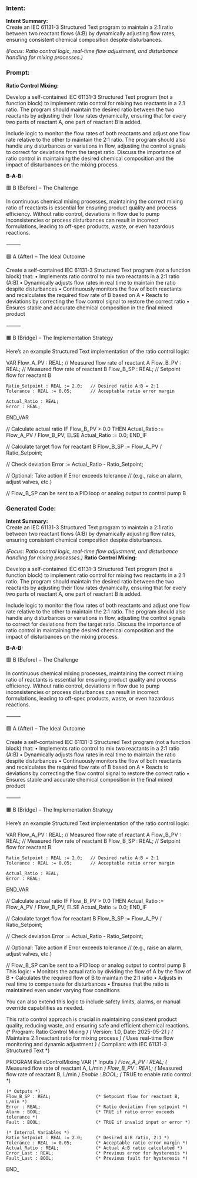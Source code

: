 ### Intent:
**Intent Summary:**  
Create an IEC 61131-3 Structured Text program to maintain a 2:1 ratio between two reactant flows (A:B) by dynamically adjusting flow rates, ensuring consistent chemical composition despite disturbances.  

*(Focus: Ratio control logic, real-time flow adjustment, and disturbance handling for mixing processes.)*

### Prompt:
**Ratio Control Mixing:**

Develop a self-contained IEC 61131-3 Structured Text program (not a function block) to implement ratio control for mixing two reactants in a 2:1 ratio. The program should maintain the desired ratio between the two reactants by adjusting their flow rates dynamically, ensuring that for every two parts of reactant A, one part of reactant B is added.

Include logic to monitor the flow rates of both reactants and adjust one flow rate relative to the other to maintain the 2:1 ratio. The program should also handle any disturbances or variations in flow, adjusting the control signals to correct for deviations from the target ratio. Discuss the importance of ratio control in maintaining the desired chemical composition and the impact of disturbances on the mixing process.

**B-A-B:**

🟥 B (Before) – The Challenge

In continuous chemical mixing processes, maintaining the correct mixing ratio of reactants is essential for ensuring product quality and process efficiency. Without ratio control, deviations in flow due to pump inconsistencies or process disturbances can result in incorrect formulations, leading to off-spec products, waste, or even hazardous reactions.

⸻

🟩 A (After) – The Ideal Outcome

Create a self-contained IEC 61131-3 Structured Text program (not a function block) that:
	•	Implements ratio control to mix two reactants in a 2:1 ratio (A:B)
	•	Dynamically adjusts flow rates in real time to maintain the ratio despite disturbances
	•	Continuously monitors the flow of both reactants and recalculates the required flow rate of B based on A
	•	Reacts to deviations by correcting the flow control signal to restore the correct ratio
	•	Ensures stable and accurate chemical composition in the final mixed product

⸻

🟧 B (Bridge) – The Implementation Strategy

Here’s an example Structured Text implementation of the ratio control logic:

VAR
    Flow_A_PV : REAL;               // Measured flow rate of reactant A
    Flow_B_PV : REAL;               // Measured flow rate of reactant B
    Flow_B_SP : REAL;               // Setpoint flow for reactant B

    Ratio_Setpoint : REAL := 2.0;   // Desired ratio A:B = 2:1
    Tolerance : REAL := 0.05;       // Acceptable ratio error margin

    Actual_Ratio : REAL;
    Error : REAL;
END_VAR

// Calculate actual ratio
IF Flow_B_PV > 0.0 THEN
    Actual_Ratio := Flow_A_PV / Flow_B_PV;
ELSE
    Actual_Ratio := 0.0;
END_IF

// Calculate target flow for reactant B
Flow_B_SP := Flow_A_PV / Ratio_Setpoint;

// Check deviation
Error := Actual_Ratio - Ratio_Setpoint;

// Optional: Take action if Error exceeds tolerance
// (e.g., raise an alarm, adjust valves, etc.)

// Flow_B_SP can be sent to a PID loop or analog output to control pump B

### Generated Code:
**Intent Summary:**  
Create an IEC 61131-3 Structured Text program to maintain a 2:1 ratio between two reactant flows (A:B) by dynamically adjusting flow rates, ensuring consistent chemical composition despite disturbances.  

*(Focus: Ratio control logic, real-time flow adjustment, and disturbance handling for mixing processes.)*
**Ratio Control Mixing:**

Develop a self-contained IEC 61131-3 Structured Text program (not a function block) to implement ratio control for mixing two reactants in a 2:1 ratio. The program should maintain the desired ratio between the two reactants by adjusting their flow rates dynamically, ensuring that for every two parts of reactant A, one part of reactant B is added.

Include logic to monitor the flow rates of both reactants and adjust one flow rate relative to the other to maintain the 2:1 ratio. The program should also handle any disturbances or variations in flow, adjusting the control signals to correct for deviations from the target ratio. Discuss the importance of ratio control in maintaining the desired chemical composition and the impact of disturbances on the mixing process.

**B-A-B:**

🟥 B (Before) – The Challenge

In continuous chemical mixing processes, maintaining the correct mixing ratio of reactants is essential for ensuring product quality and process efficiency. Without ratio control, deviations in flow due to pump inconsistencies or process disturbances can result in incorrect formulations, leading to off-spec products, waste, or even hazardous reactions.

⸻

🟩 A (After) – The Ideal Outcome

Create a self-contained IEC 61131-3 Structured Text program (not a function block) that:
	•	Implements ratio control to mix two reactants in a 2:1 ratio (A:B)
	•	Dynamically adjusts flow rates in real time to maintain the ratio despite disturbances
	•	Continuously monitors the flow of both reactants and recalculates the required flow rate of B based on A
	•	Reacts to deviations by correcting the flow control signal to restore the correct ratio
	•	Ensures stable and accurate chemical composition in the final mixed product

⸻

🟧 B (Bridge) – The Implementation Strategy

Here’s an example Structured Text implementation of the ratio control logic:

VAR
    Flow_A_PV : REAL;               // Measured flow rate of reactant A
    Flow_B_PV : REAL;               // Measured flow rate of reactant B
    Flow_B_SP : REAL;               // Setpoint flow for reactant B

    Ratio_Setpoint : REAL := 2.0;   // Desired ratio A:B = 2:1
    Tolerance : REAL := 0.05;       // Acceptable ratio error margin

    Actual_Ratio : REAL;
    Error : REAL;
END_VAR

// Calculate actual ratio
IF Flow_B_PV > 0.0 THEN
    Actual_Ratio := Flow_A_PV / Flow_B_PV;
ELSE
    Actual_Ratio := 0.0;
END_IF

// Calculate target flow for reactant B
Flow_B_SP := Flow_A_PV / Ratio_Setpoint;

// Check deviation
Error := Actual_Ratio - Ratio_Setpoint;

// Optional: Take action if Error exceeds tolerance
// (e.g., raise an alarm, adjust valves, etc.)

// Flow_B_SP can be sent to a PID loop or analog output to control pump B
This logic:
	•	Monitors the actual ratio by dividing the flow of A by the flow of B
	•	Calculates the required flow of B to maintain the 2:1 ratio
	•	Adjusts in real time to compensate for disturbances
	•	Ensures that the ratio is maintained even under varying flow conditions

You can also extend this logic to include safety limits, alarms, or manual override capabilities as needed.

This ratio control approach is crucial in maintaining consistent product quality, reducing waste, and ensuring safe and efficient chemical reactions.
(* Program: Ratio Control Mixing *)
(* Version: 1.0, Date: 2025-05-21 *)
(* Maintains 2:1 reactant ratio for mixing process *)
(* Uses real-time flow monitoring and dynamic adjustment *)
(* Compliant with IEC 61131-3 Structured Text *)

PROGRAM RatioControlMixing
VAR
    (* Inputs *)
    Flow_A_PV : REAL;                 (* Measured flow rate of reactant A, L/min *)
    Flow_B_PV : REAL;                 (* Measured flow rate of reactant B, L/min *)
    Enable : BOOL;                    (* TRUE to enable ratio control *)

    (* Outputs *)
    Flow_B_SP : REAL;                 (* Setpoint flow for reactant B, L/min *)
    Error : REAL;                     (* Ratio deviation from setpoint *)
    Alarm : BOOL;                     (* TRUE if ratio error exceeds tolerance *)
    Fault : BOOL;                     (* TRUE if invalid input or error *)

    (* Internal Variables *)
    Ratio_Setpoint : REAL := 2.0;     (* Desired A:B ratio, 2:1 *)
    Tolerance : REAL := 0.05;         (* Acceptable ratio error margin *)
    Actual_Ratio : REAL;              (* Actual A:B ratio calculated *)
    Error_Last : REAL;                (* Previous error for hysteresis *)
    Fault_Last : BOOL;                (* Previous fault for hysteresis *)
END_
